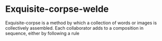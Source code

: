 # Exquisite-corpse-welde
Exquisite-corpse is a method by which a collection of words or images is collectively assembled. Each collaborator adds to a composition in sequence, either by following a rule
